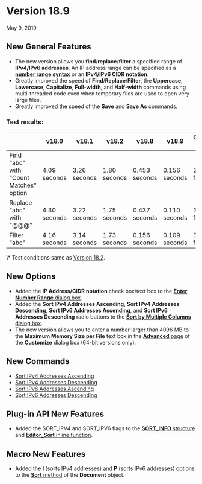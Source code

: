 # Version 18.9

May 9, 2019

## New General Features

- The new version allows you **find**/**replace**/**filter** a specified range of **IPv4/IPv6 addresses**. An IP address range can be specified as a [**number range syntax**](../howto/search/number_range_syntax) or an **IPv4/IPv6 CIDR notation**.
- Greatly improved the speed of **Find**/**Replace**/**Filter**, the **Uppercase**, **Lowercase**, **Capitalize**, **Full-width**, and **Half-width** commands using multi-threaded code even when temporary files are used to open very large files.
- Greatly improved the speed of the **Save** and **Save As** commands.

### Test results:

|  | v18.0 | v18.1 | v18.2 | v18.8 | v18.9 | Comparison to v18.0 |
| --- | --- | --- | --- | --- | --- | --- |
| Find "abc" with "Count Matches" option | 4.09 seconds | 3.26 seconds | 1.80 seconds | 0.453 seconds | 0.156 seconds | 26.2 times faster |
| Replace "abc" with "@@@" | 4.30  seconds | 3.22 seconds | 1.75 seconds | 0.437 seconds | 0.110 seconds | 39.1 times faster |
| Filter "abc" | 4.16 seconds | 3.14 seconds | 1.73 seconds | 0.156 seconds | 0.109 seconds | 38.2 times faster |

\\* Test conditions same as [Version 18.2](v18_2).

## New Options

- Added the **IP Address/CIDR notation** check box/text box to the [**Enter Number Range** dialog box](../dlg/number_range/index).
- Added the **Sort IPv4 Addresses Ascending**, **Sort IPv4 Addresses Descending**, **Sort IPv6 Addresses Ascending**, and **Sort IPv6 Addresses Descending** radio buttons to the [**Sort by Multiple Columns** dialog box](../dlg/sort_multi/index).
- The new version allows you to enter a number larger than 4096 MB to the **Maximum Memory Size per File** text box in the [**Advanced** page](../dlg/customize/advanced/index) of the **Customize** dialog box (64-bit versions only).

## New Commands

- [Sort IPv4 Addresses Ascending](../cmd/edit/sort_ipv4_a)
- [Sort IPv4 Addresses Descending](../cmd/edit/sort_ipv4_d)
- [Sort IPv6 Addresses Ascending](../cmd/edit/sort_ipv6_a)
- [Sort IPv6 Addresses Descending](../cmd/edit/sort_ipv6_d)

## Plug-in API New Features

- Added the SORT\_IPV4 and SORT\_IPV6 flags to the [**SORT\_INFO** structure](../plugin/structure/sort_info) and [**Editor\_Sort** inline function](../plugin/macro/editor_sort).

## Macro New Features

- Added the **I** (sorts IPv4 addresses) and **P** (sorts IPv6 addresses) options to the [**Sort** method](../macro/document/sort) of the **Document** object.
